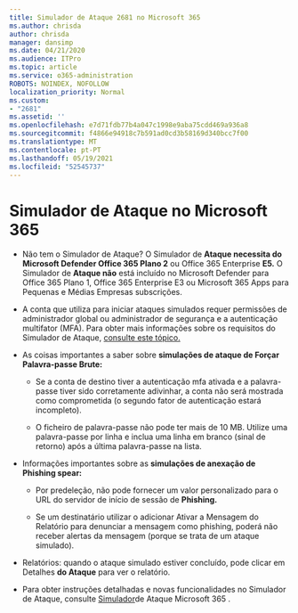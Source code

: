 ```yaml
---
title: Simulador de Ataque 2681 no Microsoft 365
ms.author: chrisda
author: chrisda
manager: dansimp
ms.date: 04/21/2020
ms.audience: ITPro
ms.topic: article
ms.service: o365-administration
ROBOTS: NOINDEX, NOFOLLOW
localization_priority: Normal
ms.custom:
- "2681"
ms.assetid: ''
ms.openlocfilehash: e7d71fdb77b4a047c1998e9aba75cdd469a936a8
ms.sourcegitcommit: f4866e94918c7b591ad0cd3b58169d340bcc7f00
ms.translationtype: MT
ms.contentlocale: pt-PT
ms.lasthandoff: 05/19/2021
ms.locfileid: "52545737"
---
```

# <a name="attack-simulator-in-microsoft-365"></a>Simulador de Ataque no Microsoft 365

- Não tem o Simulador de Ataque? O Simulador de **Ataque necessita do Microsoft Defender Office 365 Plano 2** ou Office 365 Enterprise **E5.** O Simulador de **Ataque não** está incluído no Microsoft Defender para Office 365 Plano 1, Office 365 Enterprise E3 ou Microsoft 365 Apps para Pequenas e Médias Empresas subscrições.

- A conta que utiliza para iniciar ataques simulados requer permissões de administrador global ou administrador de segurança e a autenticação multifator (MFA). Para obter mais informações sobre os requisitos do Simulador de Ataque, [consulte este tópico.](/microsoft-365/security/office-365-security/attack-simulator)

- As coisas importantes a saber sobre **simulações de ataque de Forçar Palavra-passe Brute:**

  - Se a conta de destino tiver a autenticação mfa ativada e a palavra-passe tiver sido corretamente adivinhar, a conta não será mostrada como comprometida (o segundo fator de autenticação estará incompleto).

  - O ficheiro de palavra-passe não pode ter mais de 10 MB. Utilize uma palavra-passe por linha e inclua uma linha em branco (sinal de retorno) após a última palavra-passe na lista.

- Informações importantes sobre as **simulações de anexação de Phishing spear:**

  - Por predeleção, não pode fornecer um valor personalizado para o URL do servidor de início de sessão de **Phishing.**

  - Se um destinatário [](/microsoft-365/security/office-365-security/enable-the-report-message-add-in) utilizar o adicionar Ativar a Mensagem do Relatório para denunciar a mensagem como phishing, poderá não receber alertas da mensagem (porque se trata de um ataque simulado).

- Relatórios: quando o ataque simulado estiver concluído, pode clicar em Detalhes **do Ataque** para ver o relatório.

- Para obter instruções detalhadas e novas funcionalidades no Simulador de Ataque, consulte [Simulador](/microsoft-365/security/office-365-security/attack-simulator)de Ataque Microsoft 365 .
